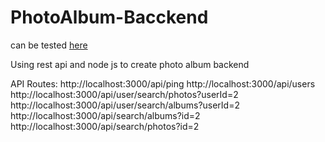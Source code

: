 # PhotoAlbum-Bacckend

can be tested [here]()

Using rest api and node js to create photo album backend

API Routes:
http://localhost:3000/api/ping
http://localhost:3000/api/users
http://localhost:3000/api/user/search/photos?userId=2
http://localhost:3000/api/user/search/albums?userId=2
http://localhost:3000/api/search/albums?id=2
http://localhost:3000/api/search/photos?id=2
